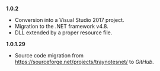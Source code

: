 
**1.0.2**
- Conversion into a Visual Studio 2017 project.
- Migration to the .NET framework v4.8.
- DLL extended by a proper resource file.

**1.0.1.29**
- Source code migration from https://sourceforge.net/projects/traynotesnet/ to _GitHub_.

